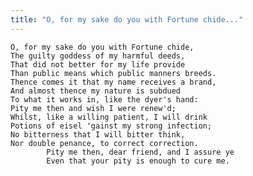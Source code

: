 ```yaml
---
title: "O, for my sake do you with Fortune chide..."
---
```


	O, for my sake do you with Fortune chide,
	The guilty goddess of my harmful deeds,
	That did not better for my life provide
	Than public means which public manners breeds.
	Thence comes it that my name receives a brand,
	And almost thence my nature is subdued
	To what it works in, like the dyer's hand:
	Pity me then and wish I were renew'd;
	Whilst, like a willing patient, I will drink
	Potions of eisel 'gainst my strong infection;
	No bitterness that I will bitter think,
	Nor double penance, to correct correction.
			Pity me then, dear friend, and I assure ye
			Even that your pity is enough to cure me.

